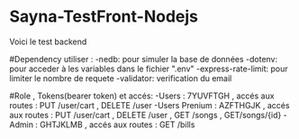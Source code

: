 # Sayna-TestFront-Nodejs
Voici le test backend

#Dependency utiliser :
    -nedb: pour simuler la base de données
    -dotenv: pour acceder à les variables dans le fichier ".env"
    -express-rate-limit: pour limiter le nombre de requete
    -validator: verification du email

#Role , Tokens(bearer token) et accés:
    -Users : 7YUVFTGH , accés aux routes : PUT /user/cart , DELETE /user
    -Users Prenium : AZFTHGJK , accés aux routes :  PUT /user/cart , DELETE /user , GET /songs , GET/songs/{id}
    -Admin : GHTJKLMB , accés aux routes : GET /bills